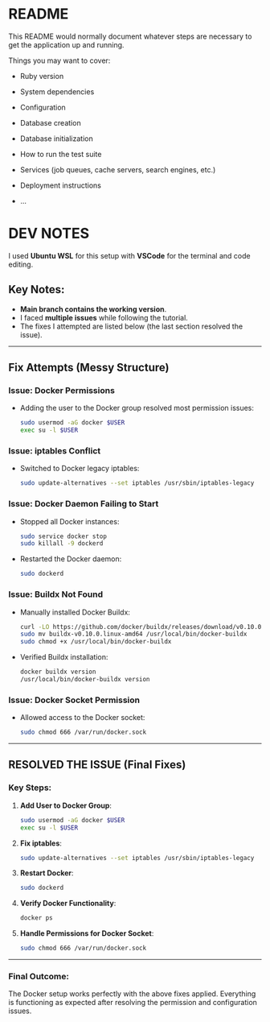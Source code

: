 # README

This README would normally document whatever steps are necessary to get the
application up and running.

Things you may want to cover:

* Ruby version

* System dependencies

* Configuration

* Database creation

* Database initialization

* How to run the test suite

* Services (job queues, cache servers, search engines, etc.)

* Deployment instructions

* ...


# DEV NOTES

I used **Ubuntu WSL** for this setup with **VSCode** for the terminal and code editing.

## Key Notes:
- **Main branch contains the working version**.
- I faced **multiple issues** while following the tutorial. 
- The fixes I attempted are listed below (the last section resolved the issue).

---

## Fix Attempts (Messy Structure)

### Issue: Docker Permissions
- Adding the user to the Docker group resolved most permission issues:
  ```bash
  sudo usermod -aG docker $USER
  exec su -l $USER
  ```

### Issue: iptables Conflict
- Switched to Docker legacy iptables:
  ```bash
  sudo update-alternatives --set iptables /usr/sbin/iptables-legacy
  ```

### Issue: Docker Daemon Failing to Start
- Stopped all Docker instances:
  ```bash
  sudo service docker stop
  sudo killall -9 dockerd
  ```

- Restarted the Docker daemon:
  ```bash
  sudo dockerd
  ```

### Issue: Buildx Not Found
- Manually installed Docker Buildx:
  ```bash
  curl -LO https://github.com/docker/buildx/releases/download/v0.10.0/buildx-v0.10.0.linux-amd64
  sudo mv buildx-v0.10.0.linux-amd64 /usr/local/bin/docker-buildx
  sudo chmod +x /usr/local/bin/docker-buildx
  ```

- Verified Buildx installation:
  ```bash
  docker buildx version
  /usr/local/bin/docker-buildx version
  ```

### Issue: Docker Socket Permission
- Allowed access to the Docker socket:
  ```bash
  sudo chmod 666 /var/run/docker.sock
  ```

---

## RESOLVED THE ISSUE (Final Fixes)

### Key Steps:
1. **Add User to Docker Group**:
   ```bash
   sudo usermod -aG docker $USER
   exec su -l $USER
   ```

2. **Fix iptables**:
   ```bash
   sudo update-alternatives --set iptables /usr/sbin/iptables-legacy
   ```

3. **Restart Docker**:
   ```bash
   sudo dockerd
   ```

4. **Verify Docker Functionality**:
   ```bash
   docker ps
   ```

5. **Handle Permissions for Docker Socket**:
   ```bash
   sudo chmod 666 /var/run/docker.sock
   ```

---

### Final Outcome:
The Docker setup works perfectly with the above fixes applied. Everything is functioning as expected after resolving the permission and configuration issues.

